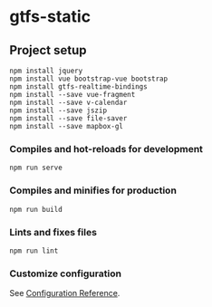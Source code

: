 # gtfs-static

## Project setup
```
npm install jquery
npm install vue bootstrap-vue bootstrap
npm install gtfs-realtime-bindings
npm install --save vue-fragment
npm install --save v-calendar
npm install --save jszip
npm install --save file-saver
npm install --save mapbox-gl
```

### Compiles and hot-reloads for development
```
npm run serve
```

### Compiles and minifies for production
```
npm run build
```

### Lints and fixes files
```
npm run lint
```

### Customize configuration
See [Configuration Reference](https://cli.vuejs.org/config/).
